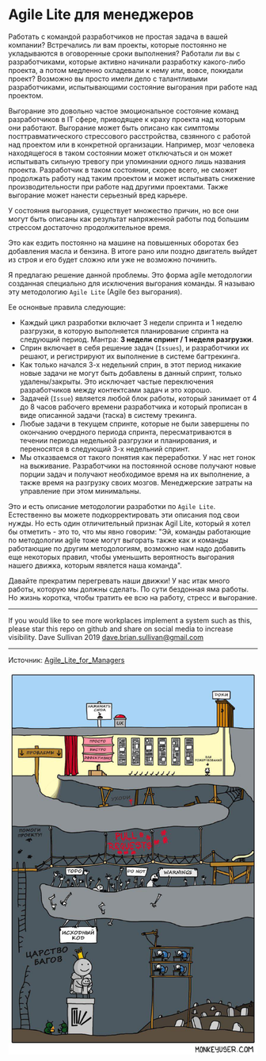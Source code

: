 # Agile Lite для менеджеров

Работать с командой разработчиков не простая задача в вашей компании? Встречались ли вам проекты, которые постоянно не укладываются в оговоренные сроки выполнения? Работали ли вы с разработчиками, которые активно начинали разработку какого-либо  проекта, а потом медленно охладевали к нему или, вовсе, покидали проект? Возможно вы просто имели дело с талантливыми разработчиками, испытывающими состояние выгорания при работе над проектом.

Выгорание это довольно частое эмоциональное состояние команд разработчиков в IT сфере, приводящее к краху проекта над которым они работают. Выгорание может быть описано как симптомы посттравматического стрессового расстройства, свзянного с работой над проектом или в конкретной организации. Например, мозг человека находящегося в таком состоянии может отключаться и он может испытывать сильную тревогу при упоминании одного лишь названия проекта. Разработчик в таком состоянии, скорее всего, не сможет продолжать работу над таким проектом и может испытывать снижение производительности при работе над другими проектами. Также выгорание может нанести серьезный вред карьере.

У состояния выгорания, существует множество причин, но все они могут быть описаны как результат напряженной работы под большим стрессом достаточно продолжительное время.

Это как ездить постоянно на машине на повышенных оборотах без добавления масла и бензина. В итоге рано или поздно двигатель выйдет из строя и его будет сложно или уже не возможно починить.

Я предлагаю решение данной проблемы. Это форма agile методологии созданная специально для исключения выгорания команды. Я называю эту методологию `Agile Lite` (Agile без выгорания).

Ее оснонвые правила следующие: 
* Каждый цикл разработки включает 3 недели спринта и 1 неделю разгрузки, в которую выполняется планирование спринта на следующий период. Мантра: **3 недели спринт / 1 неделя разгрузки**.
* Сприн включает в себя решение задач (`Issues`), и разработчики их решают, и регистрируют их выполнение в системе багтрекинга.
* Как только начался 3-х недельний сприн, в этот период никакие новые задачи не могут быть добавлены в данный спринт, только удалены/закрыты. Это исключает частые переключения разработчиков между контектсами задач и это хорошо.
* Задачей (`Issue`) является любой блок работы, который занимает от 4 до 8 часов рабочего времени разработчика и который прописан в виде описанной задачи (таска) в систему трекинга.
* Любые задачи в текущем спринте, которые не были завершены по окончанию очердного периода спринта, пересматриваются в течении периода недельной разгрузки и планирования, и переносятся в следующий 3-х недельний спринт.
* Мы отказваемся от такого понятия как переработки. У нас нет гонок на выживание. Разработчики на постоянной основе получают новые порции задач и получают необходимое время на их выполнение, а также время на разгрузку своих мозгов. Менеджерские затраты на управление при этом минимальны.

Это и есть описание методологии разработки по `Agile Lite`. Естественно вы можете подкорректировать эти описания под свои нужды. Но есть один отличительный признак Agil Lite, который я хотел бы отметить - это то, что мы явно говорим: "Эй, команды работающие по методологии agile тоже могут выгорать также как и команды работающие по другим методологиям, возможно нам надо добавить еще некоторых правил, чтобы уменьшить вероятность выгорания нашего движка, которым явялется наша команда".

Давайте прекратим перегревать наши движки! У нас итак много работы, которую мы должны сделать. По сути бездонная яма работы. Но жизнь коротка, чтобы тратить ее всю на работу, стресс и выгорание.

----

If you would like to see more workplaces implement a system such as this, please star this repo on github and share on social media to increase visibility.
Dave Sullivan 2019 dave.brian.sullivan@gmail.com

----

Источник: [Agile_Lite_for_Managers](https://github.com/davebs/AgileLite/blob/master/agile_lite_for_managers.md)

![01](01.jpg)


